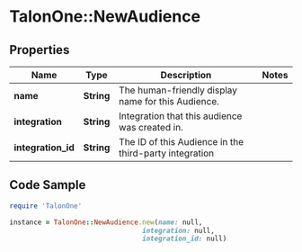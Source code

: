 # TalonOne::NewAudience

## Properties

Name | Type | Description | Notes
------------ | ------------- | ------------- | -------------
**name** | **String** | The human-friendly display name for this Audience. | 
**integration** | **String** | Integration that this audience was created in. | 
**integration_id** | **String** | The ID of this Audience in the third-party integration | 

## Code Sample

```ruby
require 'TalonOne'

instance = TalonOne::NewAudience.new(name: null,
                                 integration: null,
                                 integration_id: null)
```


